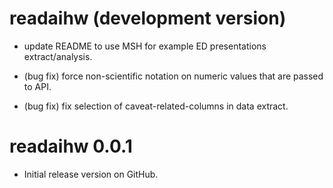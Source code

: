 # readaihw (development version)

* update README to use MSH for example ED presentations extract/analysis.

* (bug fix) force non-scientific notation on numeric values that are passed to API.

* (bug fix) fix selection of caveat-related-columns in data extract.

# readaihw 0.0.1

* Initial release version on GitHub.
